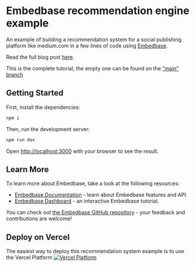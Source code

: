 # Embedbase recommendation engine example

An example of building a recommendation system for a social publishing platform like medium.com
in a few lines of code using [Embedbase](https://github.com/different-ai/embedbase).

Read the full blog post [here](https://betterprogramming.pub/using-openai-to-increase-time-spent-on-your-blog-3f138d5ae6aa).

This is the complete tutorial, the empty one can be found on the ["main" branch](https://github.com/different-ai/embedbase-recommendation-engine-example/tree/main)

## Getting Started

First, install the dependencies:

```bash
npm i
```

Then, run the development server:

```bash
npm run dev
```

Open [http://localhost:3000](http://localhost:3000) with your browser to see the result.

## Learn More

To learn more about Embedbase, take a look at the following resources:

- [Embedbase Documentation](https://docs.embedbase.xyz) - learn about Embedbase features and API.
- [Embedbase Dashboard](https://app.embedbase.xyz/signup) - an interactive Embedbase tutorial.

You can check out [the Embedbase GitHub repository](https://github.com/different-ai/embedbase) - your feedback and contributions are welcome!

## Deploy on Vercel

The easiest way to deploy this recommendation system example is to use the Vercel Platform
[![Vercel Platform](https://vercel.com/button)](https://vercel.com/new/clone?repository-url=https%3A%2F%2Fgithub.com%2Fdifferent-ai%2Fembedbase-recommendation-engine-example%2Ftree%2Fcomplete&env=EMBEDBASE_API_KEY&envDescription=Embedbase%20API%20key%20is%20necessary%20to%20use%20Embedbase%20Cloud%2C%20you%20can%20also%20self-host%20it!&envLink=https%3A%2F%2Fapp.embedbase.xyz%2Fsignup)


